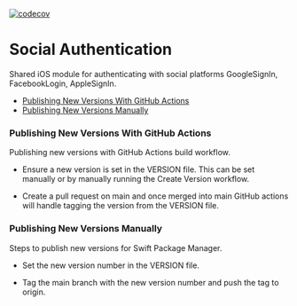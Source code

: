 [![codecov](https://codecov.io/gh/CruGlobal/social-authentication-ios/branch/main/graph/badge.svg)](https://codecov.io/gh/CruGlobal/social-authentication-ios)

Social Authentication
=====================

Shared iOS module for authenticating with social platforms GoogleSignIn, FacebookLogin, AppleSignIn.

- [Publishing New Versions With GitHub Actions](#publishing-new-versions-with-github-actions)
- [Publishing New Versions Manually](#publishing-new-versions-manually)

### Publishing New Versions With GitHub Actions

Publishing new versions with GitHub Actions build workflow.

- Ensure a new version is set in the VERSION file.  This can be set manually or by manually running the Create Version workflow.

- Create a pull request on main and once merged into main GitHub actions will handle tagging the version from the VERSION file.

### Publishing New Versions Manually

Steps to publish new versions for Swift Package Manager. 

- Set the new version number in the VERSION file.

- Tag the main branch with the new version number and push the tag to origin.
